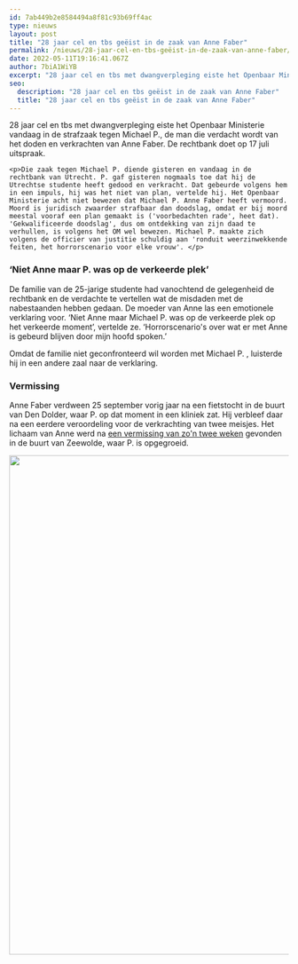 ```yaml
---
id: 7ab449b2e8584494a8f81c93b69ff4ac
type: nieuws
layout: post
title: "28 jaar cel en tbs geëist in de zaak van Anne Faber"
permalink: /nieuws/28-jaar-cel-en-tbs-geëist-in-de-zaak-van-anne-faber/
date: 2022-05-11T19:16:41.067Z
author: 7biA1WiYB
excerpt: "28 jaar cel en tbs met dwangverpleging eiste het Openbaar Ministerie vandaag in de strafzaak tegen Michael P., de man die verdacht wordt van het doden en verkrachten van Anne Faber. De rechtbank doet op 17 juli uitspraak.  "
seo:
  description: "28 jaar cel en tbs geëist in de zaak van Anne Faber"
  title: "28 jaar cel en tbs geëist in de zaak van Anne Faber"
---
```

28 jaar cel en tbs met dwangverpleging eiste het Openbaar Ministerie vandaag in de strafzaak tegen Michael P., de man die verdacht wordt van het doden en verkrachten van Anne Faber. De rechtbank doet op 17 juli uitspraak.  

    <p>Die zaak tegen Michael P. diende gisteren en vandaag in de rechtbank van Utrecht. P. gaf gisteren nogmaals toe dat hij de Utrechtse studente heeft gedood en verkracht. Dat gebeurde volgens hem in een impuls, hij was het niet van plan, vertelde hij. Het Openbaar Ministerie acht niet bewezen dat Michael P. Anne Faber heeft vermoord. Moord is juridisch zwaarder strafbaar dan doodslag, omdat er bij moord meestal vooraf een plan gemaakt is ('voorbedachten rade', heet dat). 'Gekwalificeerde doodslag', dus om ontdekking van zijn daad te verhullen, is volgens het OM wel bewezen. Michael P. maakte zich volgens de officier van justitie schuldig aan 'ronduit weerzinwekkende feiten, het horrorscenario voor elke vrouw'. </p>
<h3>‘Niet Anne maar P. was op de verkeerde plek’</h3>
<p>De familie van de 25-jarige studente had vanochtend de gelegenheid de rechtbank en de verdachte te vertellen wat de misdaden met de nabestaanden hebben gedaan. De moeder van Anne las een emotionele verklaring voor. ‘Niet Anne maar Michael P. was op de verkeerde plek op het verkeerde moment’, vertelde ze. ‘Horrorscenario's over wat er met Anne is gebeurd blijven door mijn hoofd spoken.’</p>
<p>Omdat de familie niet geconfronteerd wil worden met Michael P. , luisterde hij in een andere zaal naar de verklaring.</p>
<h3>Vermissing</h3>
<p>Anne Faber verdween 25 september vorig jaar na een fietstocht in de buurt van Den Dolder, waar P. op dat moment in een kliniek zat. Hij verbleef daar na een eerdere veroordeling voor de verkrachting van twee meisjes. Het lichaam van Anne werd na <a href="https://original.sevendays.nl/nieuws/lichaam-vermiste-anne-faber-gevonden">een vermissing van zo'n twee weken</a> gevonden in de buurt van Zeewolde, waar P. is opgegroeid.</p>
<p><div class="media media-element-container media-default"><div id="file-533691" class="file file-image file-image-jpeg">

        
  
  <div class="content">
    <img height="4911" width="4912" style="width: 900px; height: 900px;" class="media-element file-default" data-delta="1" src="https://original.sevendays.nl/sites/default/files/ANP-53642075.jpg" alt="">  </div>

  
</div>
</div>  
